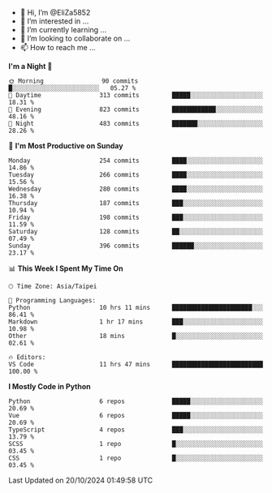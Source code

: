 - 👋 Hi, I’m @EliZa5852
- 👀 I’m interested in ...
- 🌱 I’m currently learning ...
- 💞️ I’m looking to collaborate on ...
- 📫 How to reach me ...

<!--START_SECTION:waka-->
**I'm a Night 🦉** 

```text
🌞 Morning                90 commits          █░░░░░░░░░░░░░░░░░░░░░░░░   05.27 % 
🌆 Daytime                313 commits         █████░░░░░░░░░░░░░░░░░░░░   18.31 % 
🌃 Evening                823 commits         ████████████░░░░░░░░░░░░░   48.16 % 
🌙 Night                  483 commits         ███████░░░░░░░░░░░░░░░░░░   28.26 % 
```
📅 **I'm Most Productive on Sunday** 

```text
Monday                   254 commits         ████░░░░░░░░░░░░░░░░░░░░░   14.86 % 
Tuesday                  266 commits         ████░░░░░░░░░░░░░░░░░░░░░   15.56 % 
Wednesday                280 commits         ████░░░░░░░░░░░░░░░░░░░░░   16.38 % 
Thursday                 187 commits         ███░░░░░░░░░░░░░░░░░░░░░░   10.94 % 
Friday                   198 commits         ███░░░░░░░░░░░░░░░░░░░░░░   11.59 % 
Saturday                 128 commits         ██░░░░░░░░░░░░░░░░░░░░░░░   07.49 % 
Sunday                   396 commits         ██████░░░░░░░░░░░░░░░░░░░   23.17 % 
```


📊 **This Week I Spent My Time On** 

```text
🕑︎ Time Zone: Asia/Taipei

💬 Programming Languages: 
Python                   10 hrs 11 mins      ██████████████████████░░░   86.41 % 
Markdown                 1 hr 17 mins        ███░░░░░░░░░░░░░░░░░░░░░░   10.98 % 
Other                    18 mins             █░░░░░░░░░░░░░░░░░░░░░░░░   02.61 % 

🔥 Editors: 
VS Code                  11 hrs 47 mins      █████████████████████████   100.00 % 
```

**I Mostly Code in Python** 

```text
Python                   6 repos             █████░░░░░░░░░░░░░░░░░░░░   20.69 % 
Vue                      6 repos             █████░░░░░░░░░░░░░░░░░░░░   20.69 % 
TypeScript               4 repos             ███░░░░░░░░░░░░░░░░░░░░░░   13.79 % 
SCSS                     1 repo              █░░░░░░░░░░░░░░░░░░░░░░░░   03.45 % 
CSS                      1 repo              █░░░░░░░░░░░░░░░░░░░░░░░░   03.45 % 
```




 Last Updated on 20/10/2024 01:49:58 UTC
<!--END_SECTION:waka-->
